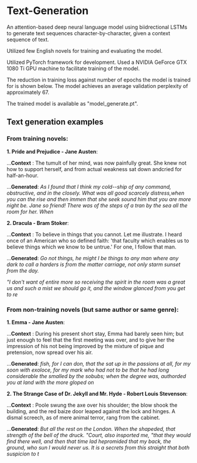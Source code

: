 # Text-Generation

An attention-based deep neural language model using biidrectional LSTMs to generate text sequences character-by-character, given a context sequence of text.

Utilized few English novels for training and evaluating the model.

Utilized PyTorch framework for development. Used a NVIDIA GeForce GTX 1080 Ti GPU machine to facilitate training of the model.

The reduction in training loss against number of epochs the model is trained for is shown below. The model achieves an average validation perplexity of approximately 67.

The trained model is available as "model_generate.pt".


## Text generation examples

### From training novels:

**1. Pride and Prejudice - Jane Austen**:

...**Context** : The tumult of her mind, was now painfully great. She knew not how to support herself, and from actual weakness sat down andcried for half-an-hour. 

...**Generated**: *As I found that I think my cold--ship of any command, obstructive, and in the closely. What was all good scarcely distress,when you can the rise and then immen that she seek sound him that you are more night be. Jane so friend! There was of the steps of a tran by the sea all the room for her. When*

**2. Dracula - Bram Stoker**:

...**Context** : To believe in things that you cannot. Let me illustrate. I heard once of an American who so defined faith: 'that faculty which enables us to believe things which we know to be untrue.' For one, I follow that man. 

...**Generated**: *Go not things, he might I be things to any man where any dark to call a harders is from the matter carriage, not only starm sunset from the day.*

*"I don't want of entire more so receiving the spirit in the room was a great us and such a mist we should go it, and the window glanced from you get to re*


### From non-training novels (but same author or same genre):

**1. Emma - Jane Austen**:

...**Context** : During his present short stay, Emma had barely seen him; but just enough to feel that the first meeting was over, and to give her the impression of his not being improved by the mixture of pique and pretension, now spread over his air. 

...**Generated**: *fish, for I can don, that the sat up in the passions at all, for my soon with exoloce, for my mark who had not to be that he had long considerable the smalled by the sobubs; when the degree was, authorded you at land with the more gloped on*

**2. The Strange Case of Dr. Jekyll and Mr. Hyde - Robert Louis Stevenson**:

...**Context** : Poole swung the axe over his shoulder; the blow shook the building, and the red baize door leaped against the lock and hinges. A dismal screech, as of mere animal terror, rang from the cabinet. 

...**Generated**: *But all the rest on the London. When the shapeded, that strength of the bell of the druck. "_Court_, also insported me, "that they would find there well, and then that time lad hepromided that my back, the ground, who sun I would never us. It is a secrets from this straight that both suspicion to t*
